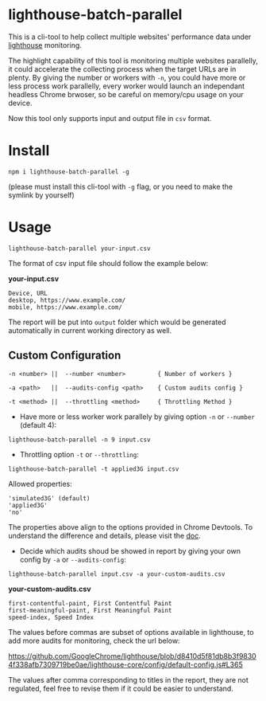 # lighthouse-batch-parallel
This is a cli-tool to help collect multiple websites' performance data under [lighthouse](https://github.com/GoogleChrome/lighthouse) monitoring.

The highlight capability of this tool is monitoring multiple websites parallelly, it could accelerate the collecting process when the target URLs are in plenty. By giving the number or workers with `-n`, you could have more or less process work parallelly, every worker would launch an independant headless Chrome brwoser, so be careful on memory/cpu usage on your device.

Now this tool only supports input and output file in `csv` format.

# Install

`npm i lighthouse-batch-parallel -g`

(please must install this cli-tool with `-g` flag, or you need to make the symlink by yourself)

# Usage

`lighthouse-batch-parallel your-input.csv`

The format of csv input file should follow the example below:

**your-input.csv**

```
Device, URL
desktop, https://www.example.com/
mobile, https://www.example.com/
```

The report will be put into `output` folder which would be generated automatically in current working directory as well.

## Custom Configuration

```
-n <number> ||  --number <number>         { Number of workers }

-a <path>   ||  --audits-config <path>    { Custom audits config }

-t <method> ||  --throttling <method>     { Throttling Method }
```


* Have more or less worker work parallely by giving option `-n` or `--number` (default 4):
  
```
lighthouse-batch-parallel -n 9 input.csv
```



* Throttling option `-t` or `--throttling`:

```
lighthouse-batch-parallel -t applied3G input.csv
```

Allowed properties:
```
'simulated3G' (default)
'applied3G'
'no'
```
The properties above align to the options provided in Chrome Devtools. To understand the difference and details, please visit the [doc](https://github.com/GoogleChrome/lighthouse/blob/master/docs/throttling.md).



* Decide which audits shoud be showed in report by giving your own config by `-a` or `--audits-config`:

```
lighthouse-batch-parallel input.csv -a your-custom-audits.csv 
```

**your-custom-audits.csv**

```
first-contentful-paint, First Contentful Paint
first-meaningful-paint, First Meaningful Paint
speed-index, Speed Index
```

The values before commas are subset of options available in lighthouse, to add more audits for monitoring, check the url below:

https://github.com/GoogleChrome/lighthouse/blob/d8410d5f81db8b3f98304f338afb7309719be0ae/lighthouse-core/config/default-config.js#L365

The values after comma corresponding to titles in the report, they are not regulated, feel free to revise them if it could be easier to understand.
